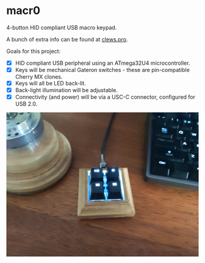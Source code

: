 # macr0

4-button HID compliant USB macro keypad.

A bunch of extra info can be found at [clews.pro][link_clews_macr0].

Goals for this project:
- [X] HID compliant USB peripheral using an ATmega32U4 microcontroller.
- [X] Keys will be mechanical Gateron switches - these are pin-compatible Cherry MX clones.
- [X] Keys will all be LED back-lit.
- [X] Back-light illumination will be adjustable.
- [X] Connectivity (and power) will be via a USC-C connector, configured for USB 2.0.

![The completed macr0 keypad.][image_macr0]

[link_clews_macr0]:https://clews.pro/projects/macr0.php

[image_macr0]:images/macr0.jpg
